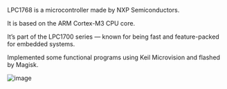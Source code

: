 
LPC1768 is a microcontroller made by NXP Semiconductors.

It is based on the ARM Cortex-M3 CPU core.

It’s part of the LPC1700 series — known for being fast and feature-packed for embedded systems.

Implemented some functional programs using Keil Microvision and flashed by Magisk.

![image](https://github.com/user-attachments/assets/7ce7b52d-206a-4279-907c-285e2d130a95)
